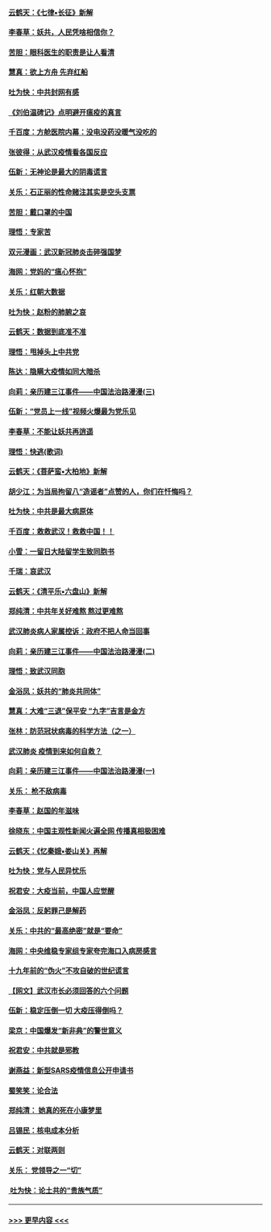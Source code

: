#### [云鹤天：《七律▪长征》新解](../pages/nsc993/n11855479.md?t=02091831) 
#### [李春草：妖共，人民凭啥相信你？](../pages/nsc993/n11855196.md?t=02091831) 
#### [苦胆：眼科医生的职责是让人看清](../pages/nsc993/n11853840.md?t=02091831) 
#### [慧真：欲上方舟 先弃红船](../pages/nsc993/n11853483.md?t=02091831) 
#### [吐为快：中共封网有感](../pages/nsc993/n11852575.md?t=02091831) 
#### [《刘伯温碑记》点明避开瘟疫的真言](../pages/nsc993/n11852128.md?t=02091831) 
#### [千百度：方舱医院内幕：没电没药没暖气没吃的](../pages/nsc993/n11850211.md?t=02091831) 
#### [张彼得：从武汉疫情看各国反应](../pages/nsc993/n11850102.md?t=02091831) 
#### [伍新：无神论是最大的阴毒谎言](../pages/nsc993/n11846129.md?t=02091831) 
#### [关乐：石正丽的性命赌注其实是空头支票](../pages/nsc993/n11846109.md?t=02091831) 
#### [苦胆：戴口罩的中国](../pages/nsc993/n11845576.md?t=02091831) 
#### [理悟：专家苦](../pages/nsc993/n11845564.md?t=02091831) 
#### [双元漫画：武汉新冠肺炎击碎强国梦](../pages/nsc993/n11843320.md?t=02091831) 
#### [海网：党妈的“瘟心怀抱”](../pages/nsc993/n11840740.md?t=02091831) 
#### [关乐：红朝大数据](../pages/nsc993/n11840675.md?t=02091831) 
#### [吐为快：赵粉的肺腑之哀](../pages/nsc993/n11840618.md?t=02091831) 
#### [云鹤天：数据到底准不准](../pages/nsc993/n11840325.md?t=02091831) 
#### [理悟：甩掉头上中共党](../pages/nsc993/n11838826.md?t=02091831) 
#### [陈达：隐瞒大疫情如同大暗杀](../pages/nsc993/n11838771.md?t=02091831) 
#### [向莉：亲历建三江事件——中国法治路漫漫(三)](../pages/nsc993/n11831825.md?t=02091831) 
#### [伍新：“党员上一线”视频火爆最为党乐见](../pages/nsc993/n11838200.md?t=02091831) 
#### [李春草：不能让妖共再逍遥](../pages/nsc993/n11838102.md?t=02091831) 
#### [理悟：快逃(歌词)](../pages/nsc993/n11838083.md?t=02091831) 
#### [云鹤天：《菩萨蛮▪大柏地》新解](../pages/nsc993/n11838059.md?t=02091831) 
#### [胡少江：为当局拘留八“造谣者”点赞的人，你们在忏悔吗？](../pages/nsc993/n11836801.md?t=02091831) 
#### [吐为快：中共是最大病原体](../pages/nsc993/n11836748.md?t=02091831) 
#### [千百度：救救武汉！救救中国！！](../pages/nsc993/n11836145.md?t=02091831) 
#### [小雪：一留日大陆留学生致同胞书](../pages/nsc993/n11834624.md?t=02091831) 
#### [千瑞：哀武汉](../pages/nsc993/n11833647.md?t=02091831) 
#### [云鹤天：《清平乐▪六盘山》新解](../pages/nsc993/n11833611.md?t=02091831) 
#### [郑纯清：中共年关好难熬 熬过更难熬](../pages/nsc993/n11833489.md?t=02091831) 
#### [武汉肺炎病人家属控诉：政府不把人命当回事](../pages/nsc993/n11833205.md?t=02091831) 
#### [向莉：亲历建三江事件——中国法治路漫漫(二)](../pages/nsc993/n11829102.md?t=02091831) 
#### [理悟：致武汉同胞](../pages/nsc993/n11831522.md?t=02091831) 
#### [金浴凤：妖共的“肺炎共同体”](../pages/nsc993/n11829448.md?t=02091831) 
#### [慧真：大难“三退”保平安 “九字”吉言是金方](../pages/nsc993/n11829501.md?t=02091831) 
#### [张林：防范冠状病毒的科学方法（之一）](../pages/nsc993/n11828618.md?t=02091831) 
#### [武汉肺炎 疫情到来如何自救？](../pages/nsc993/n11827632.md?t=02091831) 
#### [向莉：亲历建三江事件——中国法治路漫漫(一)](../pages/nsc993/n11827190.md?t=02091831) 
#### [关乐： 枪不敌病毒](../pages/nsc993/n11826746.md?t=02091831) 
#### [李春草：赵国的年滋味](../pages/nsc993/n11826321.md?t=02091831) 
#### [徐晓东：中国主观性新闻火遍全网 传播真相极困难](../pages/nsc993/n11826508.md?t=02091831) 
#### [云鹤天：《忆秦娥▪娄山关》再解](../pages/nsc993/n11824682.md?t=02091831) 
#### [吐为快：党与人民异忧乐](../pages/nsc993/n11824660.md?t=02091831) 
#### [祝君安：大疫当前，中国人应觉醒](../pages/nsc993/n11821946.md?t=02091831) 
#### [金浴凤：反躬罪己是解药](../pages/nsc993/n11820280.md?t=02091831) 
#### [关乐：中共的“最高绝密”就是“要命”](../pages/nsc993/n11816946.md?t=02091831) 
#### [海网：中央维稳专家组专家夸完海口入病房感言](../pages/nsc993/n11815138.md?t=02091831) 
#### [十九年前的“伪火”不攻自破的世纪谎言](../pages/nsc993/n11813238.md?t=02091831) 
#### [【网文】武汉市长必须回答的六个问题](../pages/nsc993/n11813848.md?t=02091831) 
#### [伍新：稳定压倒一切 大疫压得倒吗？](../pages/nsc993/n11812634.md?t=02091831) 
#### [梁京：中国爆发“新非典”的警世意义](../pages/nsc993/n11812554.md?t=02091831) 
#### [祝君安：中共就是邪教](../pages/nsc993/n11812431.md?t=02091831) 
#### [谢燕益：新型SARS疫情信息公开申请书](../pages/nsc993/n11808840.md?t=02091831) 
#### [蜀笑笑：论合法](../pages/nsc993/n11808064.md?t=02091831) 
#### [郑纯清： 她真的死在小康梦里](../pages/nsc993/n11806623.md?t=02091831) 
#### [吕锡民：核电成本分析](../pages/nsc993/n11806284.md?t=02091831) 
#### [云鹤天：对联两则](../pages/nsc993/n11805957.md?t=02091831) 
#### [关乐： 党领导之一“切”](../pages/nsc993/n11804505.md?t=02091831) 
#### [ 吐为快：论土共的“贵族气质”](../pages/nsc993/n11804490.md?t=02091831) 

----
#### [ >>> 更早内容 <<< ](../indexes/nsc993-earlier.md)
